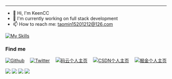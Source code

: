 
---
- 👋 Hi, I'm KeenCC
- 🔭 I'm currently working on full stack development
- 📫 How to reach me: [taomin15201212@126.com](mailto:taomin15201212@126.com)

[![My Skills](https://skillicons.dev/icons?i=ts,vue,nuxt,react,angular,nodejs,express,tailwind,vite,webpack,npm,html,css,nestjs,mysql,mongodb,redis)](https://skillicons.dev)
<!-- nestjs,prisma,postgres,redis,supabase,rust,wasm, -->

### Find me
<div style="display: flex;flex-direction: row; justify-content: space-between; align-items: center; margin-bottom: 1rem;">
    <a href="https://github.com/taomin15201212" target="_blank"><img alt="Github" src="https://img.shields.io/badge/GitHub-%2312100E.svg?&style=for-the-badge&logo=Github&logoColor=white" /></a> 
    <a href="https://twitter.com/taomin15201212" target="_blank"><img alt="Twitter" src="https://img.shields.io/badge/twitter-%231DA1F2.svg?&style=for-the-badge&logo=twitter&logoColor=white" /> </a>
    <a href="https://gitee.com/keener" target="_blank">
        <img alt="码云个人主页" src="https://img.shields.io/badge/码云-KeenCC-C71D23?logo=gitee&logoColor=C71D23" />
    </a>
    <a href="https://blog.csdn.net/minyao415502300" target="_blank">
        <img alt="CSDN个人主页" src="https://img.shields.io/badge/CSDN-KeenCC-FC5531?logo=C&logoColor=FC5531" />
    </a>
    <a href="https://juejin.cn/user/2770425029349864" target="_blank">
        <img alt="掘金个人主页" src="https://img.shields.io/badge/掘金-KeenCC-1E80FF" />
    </a>
</div>

<!-- ![](https://github-readme-stats.vercel.app/api?username=taomin15201212&count_private=true&show_icons=true&include_all_commits=true&show_owner=true&theme=material-palenight) -->


![](https://raw.githubusercontent.com/taomin15201212/github-stats/master/generated/overview.svg#gh-dark-mode-only)
![](https://raw.githubusercontent.com/taomin15201212/github-stats/master/generated/overview.svg#gh-light-mode-only)
![](https://raw.githubusercontent.com/taomin15201212/github-stats/master/generated/languages.svg#gh-dark-mode-only)
![](https://raw.githubusercontent.com/taomin15201212/github-stats/master/generated/languages.svg#gh-light-mode-only)
